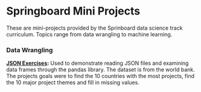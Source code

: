 # Springboard Mini Projects

These are mini-projects provided by the Sprinboard data science track curriculum. Topics range from data wrangling to machine learning. 

### Data Wrangling
**[JSON Exercises](https://github.com/pigeonhole/springboard/blob/master/data-wrangling/sliderule_dsi_json_exercise.ipynb):** Used to demonstrate reading JSON files and examining data frames through the pandas library. The dataset is from the world bank. The projects goals were to find the 10 countries with the most projects, find the 10 major project themes and fill in missing values.
